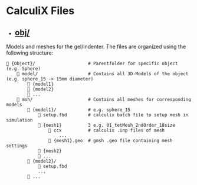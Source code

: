 # CalculiX Files
* ## [obj/](https://github.com/feats-ai/feats/edit/main/src/calculix/obj)
Models and meshes for the gel/indenter. The files are organized using the following structure: 
```
📂 {Object}/                    # Parentfolder for specific object (e.g. Sphere)
    📂 model/                   # Contains all 3D-Models of the object (e.g. sphere_15 -> 15mm diameter)
        📄 {model1}
        📄 {model2}
        📄 ...
    📂 msh/                     # Contains all meshes for corresponding models 
        📂 {model1}/            # e.g. sphere_15
            📄 setup.fbd        # calculix batch file to setup mesh in simulation
            📂 {mesh1}          3 e.g. 01_tetMesh_2ndOrder_18size
                📂 ccx          # calculix .inp files of mesh
                    ...
                📄 {mesh1}.geo  # gmsh .geo file containing mesh settings
            📂 {mesh2}
            📂 ...
        📂 {model2}/
            📄 setup.fbd
            ...
        📂 ...
```
